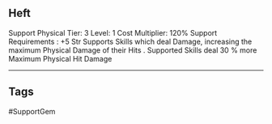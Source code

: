 ## Heft
Support
Physical
Tier: 3
Level: 1
Cost Multiplier: 120%
Support Requirements : +5 Str
Supports Skills which deal Damage, increasing the maximum Physical Damage of their Hits .
Supported Skills deal 30 % more Maximum Physical Hit Damage

---
## Tags
#SupportGem
